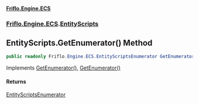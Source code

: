 #### [Friflo.Engine.ECS](index.md 'index')
### [Friflo.Engine.ECS](Friflo.Engine.ECS.md 'Friflo.Engine.ECS').[EntityScripts](EntityScripts.md 'Friflo.Engine.ECS.EntityScripts')

## EntityScripts.GetEnumerator() Method

```csharp
public readonly Friflo.Engine.ECS.EntityScriptsEnumerator GetEnumerator();
```

Implements [GetEnumerator()](https://docs.microsoft.com/en-us/dotnet/api/System.Collections.Generic.IEnumerable-1.GetEnumerator 'System.Collections.Generic.IEnumerable`1.GetEnumerator'), [GetEnumerator()](https://docs.microsoft.com/en-us/dotnet/api/System.Collections.IEnumerable.GetEnumerator 'System.Collections.IEnumerable.GetEnumerator')

#### Returns
[EntityScriptsEnumerator](EntityScriptsEnumerator.md 'Friflo.Engine.ECS.EntityScriptsEnumerator')